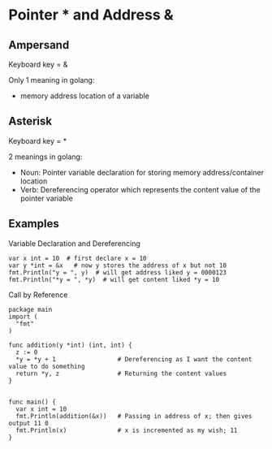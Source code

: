 # Pointer * and Address &

## Ampersand

Keyboard key = &  

Only 1 meaning in golang:  
- memory address location of a variable  

## Asterisk

Keyboard key = *  

2 meanings in golang:  
- Noun: Pointer variable declaration for storing memory address/container location
- Verb: Dereferencing operator which represents the content value of the pointer variable

## Examples

Variable Declaration and Dereferencing

```
var x int = 10  # first declare x = 10
var y *int = &x   # now y stores the address of x but not 10
fmt.Println("y = ", y)  # will get address liked y = 0000123
fmt.Println("*y = ", *y)  # will get content liked *y = 10
```

Call by Reference

```
package main
import (
  "fmt"
)

func addition(y *int) (int, int) {
  z := 0
  *y = *y + 1                 # Dereferencing as I want the content value to do something
  return *y, z                # Returning the content values
}


func main() {
  var x int = 10
  fmt.Println(addition(&x))   # Passing in address of x; then gives output 11 0
  fmt.Println(x)              # x is incremented as my wish; 11
}

```
